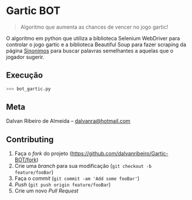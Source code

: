 # Gartic BOT
> Algoritmo que aumenta as chances de vencer no jogo gartic!


O algoritmo em python que utiliza a biblioteca Selenium WebDriver para controlar o jogo gartic e a biblioteca Beautiful Soup para fazer scraping da página [Sinonimos](https://sinonimos.com.br/) para buscar palavras semelhantes a aquelas que o jogador sugerir.


## Execução

```sh
>>> bot_gartic.py
```

## Meta

Dalvan Ribeiro de Almeida – dalvanra@hotmail.com

## Contributing

1. Faça o _fork_ do projeto (<https://github.com/dalvanribeiro/Gartic-BOT/fork>)
2. Crie uma _branch_ para sua modificação (`git checkout -b feature/fooBar`)
3. Faça o _commit_ (`git commit -am 'Add some fooBar'`)
4. _Push_ (`git push origin feature/fooBar`)
5. Crie um novo _Pull Request_
